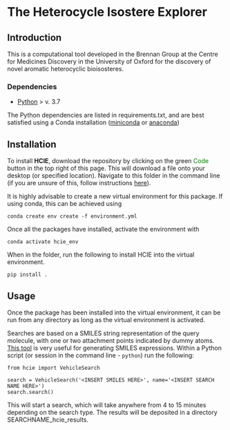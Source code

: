 # The Heterocycle Isostere Explorer
## Introduction
This is a computational tool developed in the Brennan Group at the Centre for Medicines Discovery in the University 
of Oxford for the discovery of novel aromatic heterocyclic bioisosteres.

### Dependencies
* [Python](https://www.python.org/) > v. 3.7

The Python dependencies are listed in requirements.txt, and are best satisfied using a Conda installation ([miniconda](https://docs.anaconda.com/miniconda/miniconda-install/) 
or [anaconda](https://docs.anaconda.com/anaconda/install/))

## Installation
To install **HCIE**, download the repository by clicking on the green <span style="color:green;">Code</span> button 
in the top right of this page. This will download a file onto your desktop (or specified location). Navigate to this 
folder in the command line (if you are unsure of this, follow instructions [here](https://www.wikihow.com/Change-Directories-in-Command-Prompt)).

It is highly advisable to create a new virtual environment for this package. If using conda, this can be achieved 
using
```
conda create env create -f environment.yml
```

Once all the packages have installed, activate the 
environment with
```
conda activate hcie_env
```
When in the folder, run the following to install HCIE into the virtual environment.
```
pip install .
``` 

## Usage

Once the package has been installed into the virtual environment, it can be run from any directory as long as the 
virtual environment is activated.

Searches are based on a SMILES string representation of the query molecule, with one or two attachment points 
indicated by dummy atoms. [This tool](https://www.cheminfo.org/flavor/malaria/Utilities/SMILES_generator___checker/index.html) 
is very useful for generating SMILES expressions. Within a Python script (or session in the command line - 
```python```) run the following:

```aiignore
from hcie import VehicleSearch

search = VehicleSearch('<INSERT SMILES HERE>', name='<INSERT SEARCH NAME HERE>')
search.search()
```

This will start a search, which will take anywhere from 4 to 15 minutes depending on the search type. The results 
will be deposited in a directory SEARCHNAME_hcie_results.